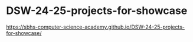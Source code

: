 # DSW-24-25-projects-for-showcase
https://sbhs-computer-science-academy.github.io/DSW-24-25-projects-for-showcase/
